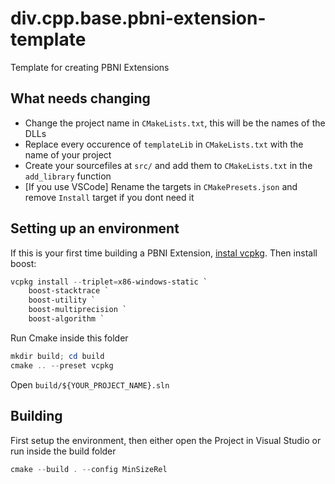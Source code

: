 # div.cpp.base.pbni-extension-template
Template for creating PBNI Extensions

## What needs changing
- Change the project name in `CMakeLists.txt`, this will be the names of the DLLs
- Replace every occurence of `templateLib` in `CMakeLists.txt` with the name of your project
- Create your sourcefiles at `src/` and add them to `CMakeLists.txt` in the `add_library` function
- [If you use VSCode] Rename the targets in `CMakePresets.json` and remove `Install` target if you dont need it


## Setting up an environment
If this is your first time building a PBNI Extension, [instal vcpkg](https://vcpkg.io/en/getting-started.html). Then install boost:
```ps1
vcpkg install --triplet=x86-windows-static `
	boost-stacktrace `
	boost-utility `
	boost-multiprecision `
	boost-algorithm `
```

Run Cmake inside this folder
```ps1
mkdir build; cd build
cmake .. --preset vcpkg
```

Open `build/${YOUR_PROJECT_NAME}.sln`

## Building
First setup the environment, then either open the Project in Visual Studio or run inside the build folder
```ps1
cmake --build . --config MinSizeRel
```
